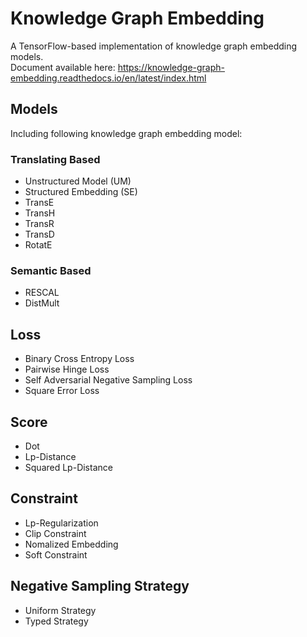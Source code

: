 # Knowledge Graph Embedding
A TensorFlow-based implementation of knowledge graph embedding models.  
Document available here: https://knowledge-graph-embedding.readthedocs.io/en/latest/index.html

## Models
Including following knowledge graph embedding model:
### Translating Based
* Unstructured Model (UM)
* Structured Embedding (SE)
* TransE
* TransH
* TransR
* TransD
* RotatE
### Semantic Based
* RESCAL
* DistMult

## Loss
* Binary Cross Entropy Loss
* Pairwise Hinge Loss
* Self Adversarial Negative Sampling Loss
* Square Error Loss

## Score
* Dot
* Lp-Distance
* Squared Lp-Distance

## Constraint
* Lp-Regularization
* Clip Constraint
* Nomalized Embedding
* Soft Constraint

## Negative Sampling Strategy
* Uniform Strategy
* Typed Strategy

